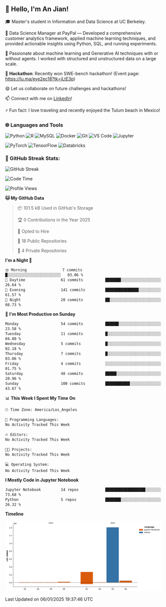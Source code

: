## 👋 Hello, I'm An Jian!

🎓 Master's student in Information and Data Science at UC Berkeley.

💼 Data Science Manager at PayPal — Developed a comprehensive customer analytics framework, applied machine learning techniques, and provided actionable insights using Python, SQL, and running experiments.

🌱 Passionate about machine learning and Generative AI techniques with or without agents. I worked with structured and unstructured data on a large scale.

👯 **Hackathon**: Recently won SWE-bench hackathon! (Event page: https://lu.ma/eye2ec18?tk=jLtE3p)

😄 Let us collaborate on future challenges and hackathons!

📫 Connect with me on [LinkedIn](https://www.linkedin.com/in/anne-dong-jian/)!

⚡ Fun fact: I love traveling and recently enjoyed the Tulum beach in Mexico!

### 🌐 Languages and Tools
![Python](https://img.shields.io/badge/-Python-3776AB?style=flat-square&logo=python&logoColor=white)
![R](https://img.shields.io/badge/-R-276DC3?style=flat-square&logo=r&logoColor=white)
![MySQL](https://img.shields.io/badge/-MySQL-4479A1?style=flat-square&logo=mysql&logoColor=white)
![Docker](https://img.shields.io/badge/-Docker-2496ED?style=flat-square&logo=docker&logoColor=white)
![Git](https://img.shields.io/badge/-Git-F05032?style=flat-square&logo=git&logoColor=white)
![VS Code](https://img.shields.io/badge/-Visual%20Studio%20Code-007ACC?style=flat-square&logo=visual-studio-code&logoColor=white)
![Jupyter](https://img.shields.io/badge/-Jupyter-F37626?style=flat-square&logo=jupyter&logoColor=white)

![PyTorch](https://img.shields.io/badge/-PyTorch-EE4C2C?style=flat-square&logo=pytorch&logoColor=white)
![TensorFlow](https://img.shields.io/badge/-TensorFlow-FF6F00?style=flat-square&logo=tensorflow&logoColor=white)
![Databricks](https://img.shields.io/badge/-Databricks-FF3621?style=flat-square&logo=databricks&logoColor=white)

### 🚀 GitHub Streak Stats:
![GitHub Streak](https://github-readme-streak-stats.herokuapp.com/?user=dojian&theme=dark)

<!--START_SECTION:waka-->
![Code Time](http://img.shields.io/badge/Code%20Time-40%20hrs%2036%20mins-blue)

![Profile Views](http://img.shields.io/badge/Profile%20Views-0-blue)

**🐱 My GitHub Data** 

> 📦 101.5 kB Used in GitHub's Storage 
 > 
> 🏆 0 Contributions in the Year 2025
 > 
> 💼 Opted to Hire
 > 
> 📜 18 Public Repositories 
 > 
> 🔑 4 Private Repositories 
 > 
**I'm a Night 🦉** 

```text
🌞 Morning                7 commits           █░░░░░░░░░░░░░░░░░░░░░░░░   03.06 % 
🌆 Daytime                61 commits          ███████░░░░░░░░░░░░░░░░░░   26.64 % 
🌃 Evening                141 commits         ███████████████░░░░░░░░░░   61.57 % 
🌙 Night                  20 commits          ██░░░░░░░░░░░░░░░░░░░░░░░   08.73 % 
```
📅 **I'm Most Productive on Sunday** 

```text
Monday                   54 commits          ██████░░░░░░░░░░░░░░░░░░░   23.58 % 
Tuesday                  11 commits          █░░░░░░░░░░░░░░░░░░░░░░░░   04.80 % 
Wednesday                5 commits           █░░░░░░░░░░░░░░░░░░░░░░░░   02.18 % 
Thursday                 7 commits           █░░░░░░░░░░░░░░░░░░░░░░░░   03.06 % 
Friday                   4 commits           ░░░░░░░░░░░░░░░░░░░░░░░░░   01.75 % 
Saturday                 48 commits          █████░░░░░░░░░░░░░░░░░░░░   20.96 % 
Sunday                   100 commits         ███████████░░░░░░░░░░░░░░   43.67 % 
```


📊 **This Week I Spent My Time On** 

```text
🕑︎ Time Zone: America/Los_Angeles

💬 Programming Languages: 
No Activity Tracked This Week

🔥 Editors: 
No Activity Tracked This Week

🐱‍💻 Projects: 
No Activity Tracked This Week

💻 Operating System: 
No Activity Tracked This Week
```

**I Mostly Code in Jupyter Notebook** 

```text
Jupyter Notebook         14 repos            ██████████████████░░░░░░░   73.68 % 
Python                   5 repos             ███████░░░░░░░░░░░░░░░░░░   26.32 % 
```



**Timeline**

![Lines of Code chart](https://raw.githubusercontent.com/dojian/dojian/main/assets/bar_graph.png)


 Last Updated on 06/01/2025 19:37:46 UTC
<!--END_SECTION:waka-->



<!--
**dojian/dojian** is a ✨ _special_ ✨ repository because its `README.md` (this file) appears on your GitHub profile.

Here are some ideas to get you started:
### 🔥 GitHub Stats:
![Your GitHub stats](https://github-readme-stats.vercel.app/api?username=dojian&show_icons=true&theme=dark&count_private=true)
- 🛠️ Most Used Languages
- 🌱 I’m currently learning ...
- 👯 I’m looking to collaborate on ...
- 🤔 I’m looking for help with ...
- 💬 Ask me about ...
- 📫 How to reach me: ...
- 😄 Pronouns: ...
- ⚡ Fun fact: ...
-->

